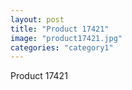 ```yaml
---
layout: post
title: "Product 17421"
image: "product17421.jpg"
categories: "category1"
---
```

Product 17421

